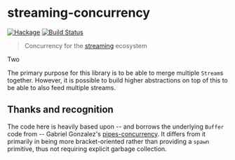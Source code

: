 streaming-concurrency
==============

[![Hackage](https://img.shields.io/hackage/v/streaming-concurrency.svg)](https://hackage.haskell.org/package/streaming-concurrency) [![Build Status](https://travis-ci.org/ivan-m/streaming-concurrency.svg)](https://travis-ci.org/ivan-m/streaming-concurrency)

> Concurrency for the [streaming] ecosystem

Two

The primary purpose for this library is to be able to merge multiple
`Stream`s together.  However, it is possible to build higher
abstractions on top of this to be able to also feed multiple streams.

[streaming]: http://hackage.haskell.org/package/streaming

Thanks and recognition
----------------------

The code here is heavily based upon -- and borrows the underlying
`Buffer` code from -- Gabriel Gonzalez's [pipes-concurrency].  It
differs from it primarily in being more bracket-oriented rather than
providing a `spawn` primitive, thus not requiring explicit garbage
collection.

[pipes-concurrency]: http://hackage.haskell.org/package/pipes-concurrency
